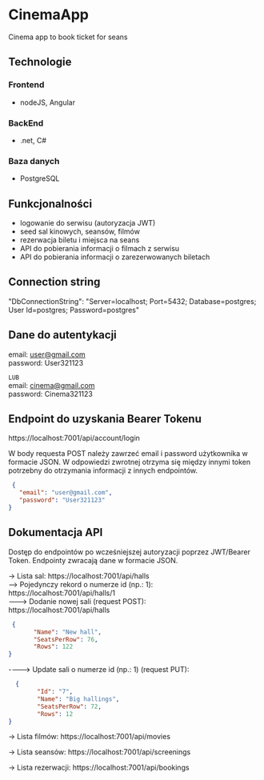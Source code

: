 # CinemaApp
Cinema app to book ticket for seans

## Technologie
### Frontend
- nodeJS, Angular

### BackEnd
- .net, C#

### Baza danych
- PostgreSQL

## Funkcjonalności
- logowanie do serwisu (autoryzacja JWT)
- seed sal kinowych, seansów, filmów 
- rezerwacja biletu i miejsca na seans
- API do pobierania informacji o filmach z serwisu
- API do pobierania informacji o zarezerwowanych biletach 

## Connection string 
"DbConnectionString": "Server=localhost; Port=5432; Database=postgres; User Id=postgres; Password=postgres"

## Dane do autentykacji
email: user@gmail.com  
password: User321123  

`LUB`     
email: cinema@gmail.com  
password: Cinema321123

## Endpoint do uzyskania Bearer Tokenu
https://localhost:7001/api/account/login   

W body requesta POST należy zawrzeć email i password użytkownika w formacie JSON. W odpowiedzi zwrotnej otrzyma się między innymi token potrzebny do otrzymania informacji z innych endpointów.
 ```json
  {
    "email": "user@gmail.com",
    "password": "User321123"
}
  ```
## Dokumentacja API
Dostęp do endpointów po wcześniejszej autoryzacji poprzez JWT/Bearer Token. 
Endpointy zwracają dane w formacie JSON.

-> Lista sal:
https://localhost:7001/api/halls  
--> Pojedynczy rekord o numerze id (np.: 1):  
https://localhost:7001/api/halls/1  
---> Dodanie nowej sali (request POST):  
https://localhost:7001/api/halls  
 ```json
  {
        "Name": "New hall",
        "SeatsPerRow": 76,
        "Rows": 122
}
  ```
----> Update sali o numerze id (np.: 1) (request PUT):  
```json
  {
        "Id": "7",
        "Name": "Big hallings",
        "SeatsPerRow": 72,
        "Rows": 12
}
  ```

-> Lista filmów:
https://localhost:7001/api/movies

-> Lista seansów:
https://localhost:7001/api/screenings

-> Lista rezerwacji:
https://localhost:7001/api/bookings
